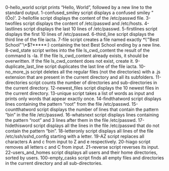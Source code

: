 0-hello_world script prints “Hello, World”, followed by a new line to the standard output.
1-confused_smiley script displays a confused smiley "(Ôo)'.
2-hellofile script displays the content of the /etc/passwd file.
3-twofiles script displays the content of /etc/passwd and /etc/hosts.
4-lastlines script displays the last 10 lines of /etc/passwd.
5-firstlines script displays the first 10 lines of /etc/passwd.
6-third_line script displays the third line of the file iacta.
7-file script creates a file named exactly \*\\'"Best School"\'\\*$\?\*\*\*\*\*:) containing the text Best School ending by a new line.
8-cwd_state script writes into the file ls_cwd_content the result of the command ls -la. If the file ls_cwd_content already exists, it should be overwritten. If the file ls_cwd_content does not exist, create it.
9-duplicate_last_line script duplicates the last line of the file iacta.
10-no_more_js script deletes all the regular files (not the directories) with a .js extension that are present in the current directory and all its subfolders.
11-directories script counts the number of directories and sub-directories in the current directory.
12-newest_files script displays the 10 newest files in the current directory.
13-unique script takes a list of words as input and prints only words that appear exactly once.
14-findthatword script displays lines containing the pattern “root” from the file /etc/passwd.
15-countthatword script displays the number of lines that contain the pattern “bin” in the file /etc/passwd.
16-whatsnext script displays lines containing the pattern “root” and 3 lines after them in the file /etc/passwd.
17-hidethisword script displays all the lines in the file /etc/passwd that do not contain the pattern “bin”.
18-letteronly script displays all lines of the file /etc/ssh/sshd_config starting with a letter.
19-AZ script replaces all characters A and c from input to Z and e respectively.
20-hiago script removes all letters c and C from input.
21-reverse script reverses its input.
22-users_and_homes script displays all users and their home directories, sorted by users.
100-empty_casks script finds all empty files and directories in the current directory and all sub-directories.
